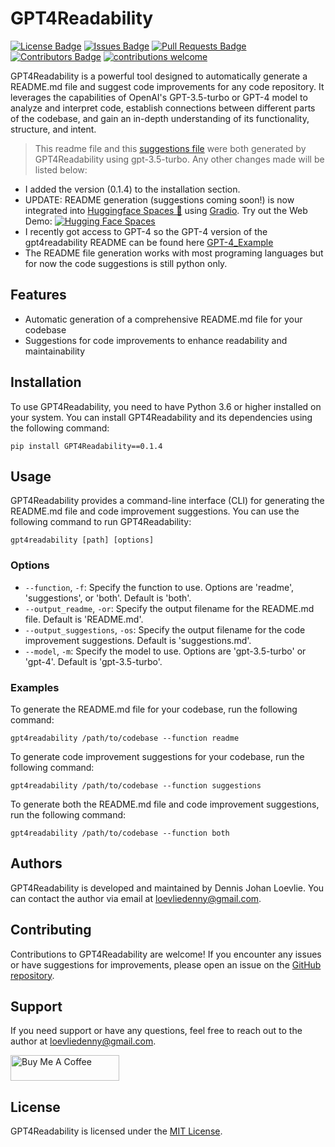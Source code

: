 # GPT4Readability

[![License Badge](https://img.shields.io/github/license/loevlie/GPT4Readability)](https://github.com/loevlie/GPT4Readability/blob/main/LICENSE)
[![Issues Badge](https://img.shields.io/github/issues/loevlie/GPT4Readability)](https://github.com/loevlie/GPT4Readability/issues)
[![Pull Requests Badge](https://img.shields.io/github/issues-pr/loevlie/GPT4Readability)](https://github.com/loevlie/GPT4Readability/pulls)
[![Contributors Badge](https://img.shields.io/github/contributors/loevlie/GPT4Readability)](https://github.com/loevlie/GPT4Readability/graphs/contributors)
[![contributions welcome](https://img.shields.io/badge/contributions-welcome-brightgreen.svg?style=flat)](https://github.com/dwyl/esta/issues)

GPT4Readability is a powerful tool designed to automatically generate a README.md file and suggest code improvements for any code repository. It leverages the capabilities of OpenAI's GPT-3.5-turbo or GPT-4 model to analyze and interpret code, establish connections between different parts of the codebase, and gain an in-depth understanding of its functionality, structure, and intent.

> This readme file and this [suggestions file](https://github.com/loevlie/GPT4Readability/blob/main/suggestions.md) were both generated by GPT4Readability using gpt-3.5-turbo.  Any other changes made will be listed below:

* I added the version (0.1.4) to the installation section.
* UPDATE: README generation (suggestions coming soon!) is now integrated into [Huggingface Spaces 🤗](https://huggingface.co/spaces) using [Gradio](https://github.com/gradio-app/gradio). Try out the Web Demo: [![Hugging Face Spaces](https://img.shields.io/badge/%F0%9F%A4%97%20Hugging%20Face-Spaces-blue)](https://huggingface.co/spaces/JohanDL/GPT4Readability)
* I recently got access to GPT-4 so the GPT-4 version of the gpt4readability README can be found here [GPT-4_Example](https://github.com/loevlie/GPT4Readability/blob/main/Example_READMEs/gpt4readability_gpt4_readme.md)
* The README file generation works with most programing languages but for now the code suggestions is still python only. 

## Features

- Automatic generation of a comprehensive README.md file for your codebase
- Suggestions for code improvements to enhance readability and maintainability

## Installation

To use GPT4Readability, you need to have Python 3.6 or higher installed on your system. You can install GPT4Readability and its dependencies using the following command:

```shell
pip install GPT4Readability==0.1.4
```

## Usage

GPT4Readability provides a command-line interface (CLI) for generating the README.md file and code improvement suggestions. You can use the following command to run GPT4Readability:

```shell
gpt4readability [path] [options]
```

### Options

- `--function`, `-f`: Specify the function to use. Options are 'readme', 'suggestions', or 'both'. Default is 'both'.
- `--output_readme`, `-or`: Specify the output filename for the README.md file. Default is 'README.md'.
- `--output_suggestions`, `-os`: Specify the output filename for the code improvement suggestions. Default is 'suggestions.md'.
- `--model`, `-m`: Specify the model to use. Options are 'gpt-3.5-turbo' or 'gpt-4'. Default is 'gpt-3.5-turbo'.

### Examples

To generate the README.md file for your codebase, run the following command:

```shell
gpt4readability /path/to/codebase --function readme
```

To generate code improvement suggestions for your codebase, run the following command:

```shell
gpt4readability /path/to/codebase --function suggestions
```

To generate both the README.md file and code improvement suggestions, run the following command:

```shell
gpt4readability /path/to/codebase --function both
```

## Authors

GPT4Readability is developed and maintained by Dennis Johan Loevlie. You can contact the author via email at loevliedenny@gmail.com.

## Contributing

Contributions to GPT4Readability are welcome! If you encounter any issues or have suggestions for improvements, please open an issue on the [GitHub repository](https://github.com/loevlie/GPT4Readability/issues). 

## Support

If you need support or have any questions, feel free to reach out to the author at loevliedenny@gmail.com.

<a href="https://www.buymeacoffee.com/loevliedenny" target="_blank"><img src="https://cdn.buymeacoffee.com/buttons/default-orange.png" alt="Buy Me A Coffee" height="41" width="174"></a>

## License

GPT4Readability is licensed under the [MIT License](https://github.com/loevlie/GPT4Readability/blob/main/LICENSE).
